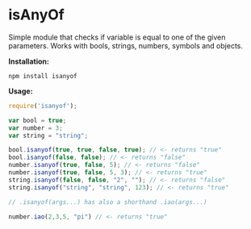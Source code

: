 ﻿# isAnyOf

Simple module that checks if variable is equal to one of the given parameters. Works with bools, strings, numbers, symbols and objects.

**Installation:**
```
npm install isanyof
```

**Usage:**
```javascript
require('isanyof');

var bool = true;
var number = 3;
var string = "string";

bool.isanyof(true, true, false, true); // <- returns "true"
bool.isanyof(false, false); // <- returns "false"
number.isanyof(true, false, 5); // <- returns "false"
number.isanyof(true, false, 5, 3); // <- returns "true"
string.isanyof(false, false, "2", ""); // <- returns "false"
string.isanyof("string", "string", 123); // <- returns "true"

// .isanyof(args...) has also a shorthand .iao(args...)

number.iao(2,3,5, "pi") // <- returns "true"

```